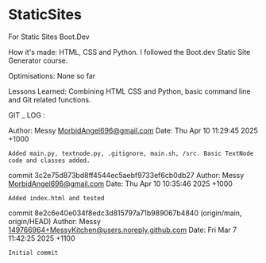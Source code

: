 # StaticSites
For Static Sites Boot.Dev

How it's made:
HTML, CSS and Python.
I followed the Boot.dev Static Site Generator course.

Optimisations: None so far

Lessons Learned: Combining HTML CSS and Python, basic command line and Git related functions.

GIT _ LOG :

Author: Messy <MorbidAngel696@gmail.com>
Date:   Thu Apr 10 11:29:45 2025 +1000

    Added main.py, textnode.py, .gitignore, main.sh, /src. Basic TextNode code and classes added.

commit 3c2e75d873bd8ff4544ec5aebf9733ef6cb0db27
Author: Messy <MorbidAngel696@gmail.com>
Date:   Thu Apr 10 10:35:46 2025 +1000

    Added index.html and tested

commit 8e2c6e40e034f8edc3d815797a71b989067b4840 (origin/main, origin/HEAD)
Author: Messy <149766964+MessyKitchen@users.noreply.github.com>
Date:   Fri Mar 7 11:42:25 2025 +1100

    Initial commit